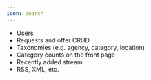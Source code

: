 ```yaml
---
icon: search
---
```


* Users
* Requests and offer CRUD
* Taxonomies (e.g. agency, category, location)
* Category counts on the front page
* Recently added stream
* RSS, XML, etc.
